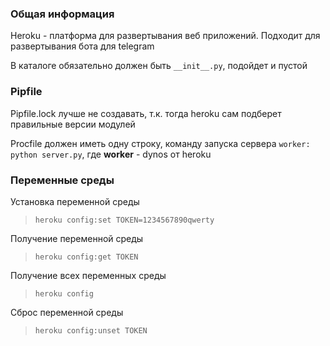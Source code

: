 ### Общая информация

Heroku - платформа для развертывания веб приложений. Подходит для развертывания бота для telegram

В каталоге обязательно должен быть `__init__.py`, подойдет и пустой

### Pipfile

Pipfile.lock лучше не создавать, т.к. тогда heroku сам подберет правильные версии модулей

Procfile должен иметь одну строку, команду запуска сервера `worker: python server.py`, где **worker** - dynos от heroku

### Переменные среды

Установка переменной среды
> `heroku config:set TOKEN=1234567890qwerty`

Получение переменной среды
> `heroku config:get TOKEN`

Получение всех переменных среды
> `heroku config`

Сброс переменной среды
> `heroku config:unset TOKEN`
